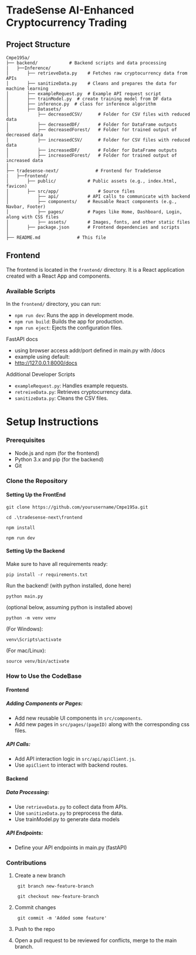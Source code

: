 # TradeSense AI-Enhanced Cryptocurrency Trading

## Project Structure

```
Cmpe195a/
├── backend/            # Backend scripts and data processing
|   ├──Inference/
│   	├── retrieveData.py    # Fetches raw cryptocurrency data from APIs
│   	├── sanitizeData.py    # Cleans and prepares the data for machine learning
│   	├── exampleRequest.py  # Example API request script
│   	├── trainModel.py  # create training model from DF data
│   	├── inference.py  # class for inference algorithm
│   	├── Datasets/
│   		├── decreasedCSV/      # Folder for CSV files with reduced data
│   		├── decreasedDF/       # Folder for DataFrame outputs
│   		├── decreasedForest/   # Folder for trained output of decreased data
│   		├── increasedCSV/      # Folder for CSV files with reduced data
│   		├── increasedDF/       # Folder for DataFrame outputs
│   		├── increasedForest/   # Folder for trained output of increased data
│
├── tradesense-next/              # Frontend for TradeSense
|   ├──frontend/
│       ├── public/            # Public assets (e.g., index.html, favicon)
│       ├── src/app/               # Source files
│           ├── api/           # API calls to communicate with backend
│           ├── components/    # Reusable React components (e.g., Navbar, Footer)
│           ├── pages/         # Pages like Home, Dashboard, Login, along with CSS files
│           ├── assets/        # Images, fonts, and other static files
│       ├── package.json       # Frontend dependencies and scripts
│
├── README.md              # This file
```

## Frontend

The frontend is located in the `frontend/` directory. It is a React application created with a React App and components.

### Available Scripts

In the `frontend/` directory, you can run:

- `npm run dev`: Runs the app in development mode.
- `npm run build`: Builds the app for production.
- `npm run eject`: Ejects the configuration files.

FastAPI docs
- using browser access addr/port defined in main.py with /docs
- example using default:
- http://127.0.0.1:8000/docs


Additional Developer Scripts
- `exampleRequest.py`: Handles example requests.
- `retreiveData.py`: Retrieves cryptocurrency data.
- `sanitizeData.py`: Cleans the CSV files.


# Setup Instructions

### Prerequisites

- Node.js and npm (for the frontend)
- Python 3.x and pip (for the backend)
- Git

### Clone the Repository

#### Setting Up the FrontEnd

	git clone https://github.com/yourusername/Cmpe195a.git

	cd .\tradesense-next\frontend

	npm install

	npm run dev

#### Setting Up the Backend

 Make sure to have all requirements ready:

	pip install -r requirements.txt

 Run the backend! (with python installed, done here)

	python main.py	

(optional below, assuming python is installed above)
	
	python -m venv venv

(For Windows):
 
 	venv\Scripts\activate

(For mac/Linux):

 	source venv/bin/activate



### How to Use the CodeBase

#### Frontend

##### Adding Components or Pages:
- Add new reusable UI components in `src/components`.
- Add new pages in `src/pages/(pageID)` along with the corresponding css files.

##### API Calls:
- Add API interaction logic in `src/api/apiClient.js`.
- Use `apiClient` to interact with backend routes.


#### Backend

##### Data Processing:
- Use `retrieveData.py` to collect data from APIs.
- Use `sanitizeData.py` to preprocess the data.
- Use trainModel.py to generate data models

##### API Endpoints:
- Define your API endpoints in main.py (fastAPI)


### Contributions 

1. Create a new branch

		git branch new-feature-branch

		git checkout new-feature-branch

2. Commit changes

		git commit -m 'Added some feature'

3. Push to the repo

4. Open a pull request to be reviewed for conflicts, merge to the main branch. 

